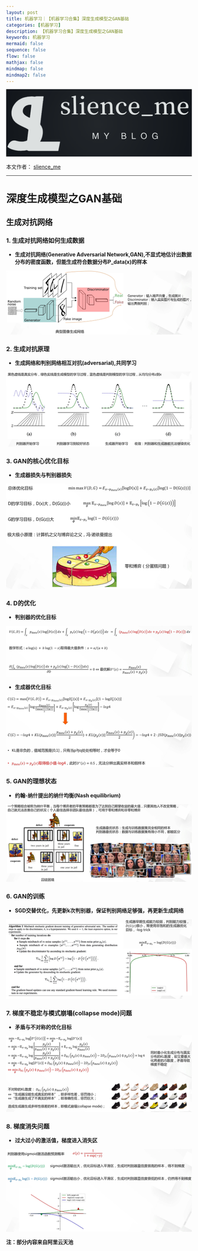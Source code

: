 ```yaml
---
layout: post
title: 机器学习｜【机器学习合集】深度生成模型之GAN基础
categories: [机器学习]
description: 【机器学习合集】深度生成模型之GAN基础
keywords: 机器学习
mermaid: false
sequence: false
flow: false
mathjax: false
mindmap: false
mindmap2: false
---
```


![img](/images/posts/logo_slienceme3.png)

本文作者： [slience_me](https://slienceme.cn/)

---

# 深度生成模型之GAN基础

## 生成对抗网络

### 1. 生成对抗网络如何生成数据

- **生成对抗网络(Generative Adversarial Network,GAN),不显式地估计出数据分布的密度函数，但能生成符合数据分布P_data(x)的样本**

![image-20240102092639802](/images/posts/image-20240102092639802.png)

### 2. 生成对抗原理

- **生成网络和判别网络相互对抗(adversarial),共同学习**

![image-20240102092809839](/images/posts/image-20240102092809839.png)

### 3. GAN的核心优化目标

- **生成器损失与判别器损失**

![image-20240102092905728](/images/posts/image-20240102092905728.png)

### 4. D的优化

- **判别器的优化目标**

![image-20240102093001607](/images/posts/image-20240102093001607.png)

- **生成器优化目标**

![image-20240102093033392](/images/posts/image-20240102093033392.png)

### 5. GAN的理想状态

- **约翰-纳什提出的纳什均衡(Nash equilibrium)**

![image-20240102093229093](/images/posts/image-20240102093229093.png)

### 6. GAN的训练

- **SGD交替优化，先更新k次判别器，保证判别网络足够强，再更新生成网络**

![image-20240102093424259](/images/posts/image-20240102093424259.png)

### 7. 梯度不稳定与模式崩塌(collapse mode)问题

- **矛盾与不对称的优化目标**

![image-20240102093532606](/images/posts/image-20240102093532606.png)

### 8. 梯度消失问题

- **过大过小的激活值，梯度进入消失区**

![image-20240102093637179](/images/posts/image-20240102093637179.png)

**注：部分内容来自阿里云天池**

